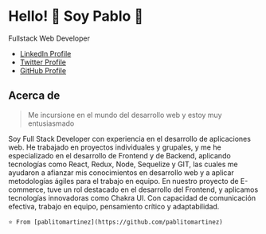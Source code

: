 # Hello! :wave: Soy Pablo 🌱   
Fullstack Web Developer	

* [LinkedIn Profile](https://www.linkedin.com/in/pablo-martinez-9b2991233/ "LinkedIn Profile")
* [Twitter Profile](https://twitter.com/pabloezze7 "Twitter Profile")
* [GitHub Profile](https://github.com/pablitomartinez "GitHub Profile")

## Acerca de 

> Me incursione en el mundo del desarrollo web y estoy muy entusiasmado

Soy Full Stack Developer con experiencia en el desarrollo de aplicaciones web. He trabajado en proyectos individuales y grupales, y me he especializado en el desarrollo de Frontend y de Backend, aplicando tecnologías como React, Redux, Node, Sequelize y GIT, las cuales me ayudaron a afianzar mis conocimientos en desarrollo web y a aplicar metodologías ágiles para el trabajo en equipo. En nuestro proyecto de E-commerce, tuve un rol destacado en el desarrollo del Frontend, y aplicamos tecnologías innovadoras como Chakra UI. Con capacidad de comunicación efectiva, trabajo en equipo, pensamiento crítico y adaptabilidad.


`⭐️ From [pablitomartinez](https://github.com/pablitomartinez)`
